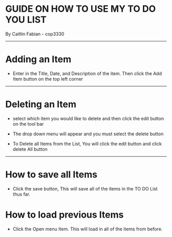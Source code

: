 # GUIDE ON HOW TO USE MY TO DO YOU LIST
By Caitlin Fabian - cop3330


-----------------------
# Adding an Item
- Enter in the Title, Date, and Description of the item. Then click the Add Item button on the top left corner
--------------------------
# Deleting an Item
- select which item you would like to delete and then click the edit button on the tool bar
- The drop down menu will appear and you must select the delete button

- To Delete all Items from the List, You will click the edit button and click delete All button

-----------------------
# How to save all Items
- Click the save button, This will save all of the items in the TO DO List thus far.

# How to load previous Items
- Click the Open menu Item. This will load in all of the items from before.
